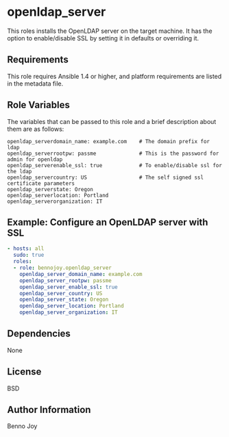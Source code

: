 # openldap_server

This roles installs the OpenLDAP server on the target machine. It has the
option to enable/disable SSL by setting it in defaults or overriding it.

## Requirements

This role requires Ansible 1.4 or higher, and platform requirements are listed
in the metadata file.

## Role Variables

The variables that can be passed to this role and a brief description about
them are as follows:

~~~console
openldap_serverdomain_name: example.com    # The domain prefix for ldap
openldap_serverrootpw: passme              # This is the password for admin for openldap
openldap_serverenable_ssl: true            # To enable/disable ssl for the ldap
openldap_servercountry: US                 # The self signed ssl certificate parameters
openldap_serverstate: Oregon
openldap_serverlocation: Portland
openldap_serverorganization: IT
~~~

## Example: Configure an OpenLDAP server with SSL

~~~yaml
- hosts: all
  sudo: true
  roles:
  - role: bennojoy.openldap_server
    openldap_server_domain_name: example.com
    openldap_server_rootpw: passme
    openldap_server_enable_ssl: true
    openldap_server_country: US
    openldap_server_state: Oregon
    openldap_server_location: Portland
    openldap_server_organization: IT
~~~

## Dependencies

None

## License

BSD

## Author Information

Benno Joy
